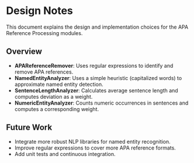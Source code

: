 # Design Notes

This document explains the design and implementation choices for the APA Reference Processing modules.

## Overview

- **APAReferenceRemover**: Uses regular expressions to identify and remove APA references.
- **NamedEntityAnalyzer**: Uses a simple heuristic (capitalized words) to approximate named entity detection.
- **SentenceLengthAnalyzer**: Calculates average sentence length and computes deviation as a weight.
- **NumericEntityAnalyzer**: Counts numeric occurrences in sentences and computes a corresponding weight.

## Future Work

- Integrate more robust NLP libraries for named entity recognition.
- Improve regular expressions to cover more APA reference formats.
- Add unit tests and continuous integration.
